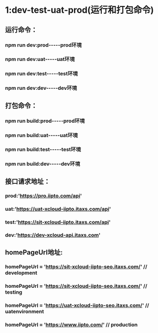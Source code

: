 # 1:dev-test-uat-prod(运行和打包命令)
## 运行命令：
### npm run dev:prod-----prod环境
### npm run dev:uat-----uat环境
### npm run dev:test-----test环境
### npm run dev:dev-----dev环境
## 打包命令：
### npm run build:prod-----prod环境
### npm run build:uat-----uat环境
### npm run build:test-----test环境
### npm run build:dev-----dev环境

## 接口请求地址：
### prod:'https://pro.iipto.com/api'
### uat:'https://uat-xcloud-iipto.itaxs.com/api'
### test:'https://sit-xcloud-iipto.itaxs.com/api'
### dev:'https://dev-xcloud-api.itaxs.com'

## homePageUrl地址:
### homePageUrl = 'https://sit-xcloud-iipto-seo.itaxs.com/' // development
### homePageUrl = 'https://sit-xcloud-iipto-seo.itaxs.com/' // testing
### homePageUrl = 'https://uat-xcloud-iipto-seo.itaxs.com/' // uatenvironment
### homePageUrl = 'https://www.iipto.com/' // production
